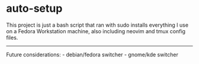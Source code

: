 # auto-setup

This project is just a bash script that ran with sudo installs everything I use on a Fedora Workstation machine, also including neovim and tmux config files. 
<hr/>
Future considerations:
- debian/fedora switcher
- gnome/kde switcher

